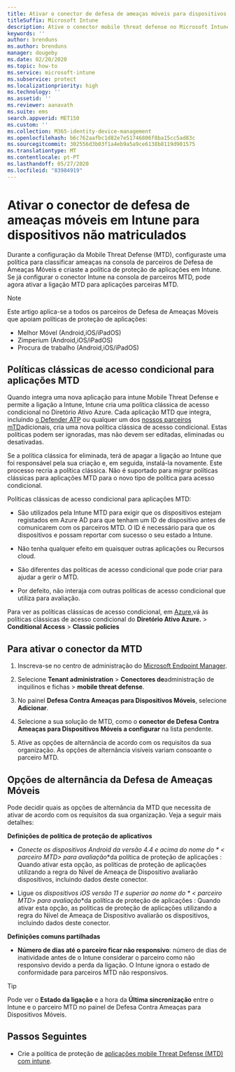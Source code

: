 ```yaml
---
title: Ativar o conector de defesa de ameaças móveis para dispositivos não matriculados
titleSuffix: Microsoft Intune
description: Ative o conector mobile threat defense no Microsoft Intune para dispositivos não matriculados.
keywords: ''
author: brenduns
ms.author: brenduns
manager: dougeby
ms.date: 02/20/2020
ms.topic: how-to
ms.service: microsoft-intune
ms.subservice: protect
ms.localizationpriority: high
ms.technology: ''
ms.assetid: ''
ms.reviewer: aanavath
ms.suite: ems
search.appverid: MET150
ms.custom: ''
ms.collection: M365-identity-device-management
ms.openlocfilehash: b6c762aafbc1d82e7e51746806f8ba15cc5ad83c
ms.sourcegitcommit: 302556d3b03f1a4eb9a5a9ce6138b8119d901575
ms.translationtype: MT
ms.contentlocale: pt-PT
ms.lasthandoff: 05/27/2020
ms.locfileid: "83984919"
---
```

# <a name="enable-the-mobile-threat-defense-connector-in-intune-for-unenrolled-devices"></a>Ativar o conector de defesa de ameaças móveis em Intune para dispositivos não matriculados

Durante a configuração da Mobile Threat Defense (MTD), configuraste uma política para classificar ameaças na consola de parceiros de Defesa de Ameaças Móveis e criaste a política de proteção de aplicações em Intune. Se já configurar o conector Intune na consola de parceiros MTD, pode agora ativar a ligação MTD para aplicações parceiras MTD.

> [!NOTE]
> Este artigo aplica-se a todos os parceiros de Defesa de Ameaças Móveis que apoiam políticas de proteção de aplicações:
>
> - Melhor Móvel (Android,iOS/iPadOS)
> - Zimperium (Android,iOS/iPadOS)
> - Procura de trabalho (Android,iOS/iPadOS)

## <a name="classic-conditional-access-policies-for-mtd-apps"></a>Políticas clássicas de acesso condicional para aplicações MTD

Quando integra uma nova aplicação para intune Mobile Threat Defense e permite a ligação a Intune, Intune cria uma política clássica de acesso condicional no Diretório Ativo Azure. Cada aplicação MTD que integra, incluindo [o Defender ATP](advanced-threat-protection.md) ou qualquer um dos [nossos parceiros mTD](mobile-threat-defense.md#mobile-threat-defense-partners)adicionais, cria uma nova política clássica de acesso condicional. Estas políticas podem ser ignoradas, mas não devem ser editadas, eliminadas ou desativadas.

Se a política clássica for eliminada, terá de apagar a ligação ao Intune que foi responsável pela sua criação e, em seguida, instalá-la novamente. Este processo recria a política clássica. Não é suportado para migrar políticas clássicas para aplicações MTD para o novo tipo de política para acesso condicional.

Políticas clássicas de acesso condicional para aplicações MTD:

- São utilizados pela Intune MTD para exigir que os dispositivos estejam registados em Azure AD para que tenham um ID de dispositivo antes de comunicarem com os parceiros MTD. O ID é necessário para que os dispositivos e possam reportar com sucesso o seu estado a Intune.

- Não tenha qualquer efeito em quaisquer outras aplicações ou Recursos cloud.

- São diferentes das políticas de acesso condicional que pode criar para ajudar a gerir o MTD.

- Por defeito, não interaja com outras políticas de acesso condicional que utiliza para avaliação.

Para ver as políticas clássicas de acesso condicional, em [Azure,](https://portal.azure.com/#home)vá às políticas clássicas de acesso condicional do **Diretório Ativo Azure.**  >  **Conditional Access**  >  **Classic policies**

## <a name="to-enable-the-mtd-connector"></a>Para ativar o conector da MTD

1. Inscreva-se no centro de administração do [Microsoft Endpoint Manager](https://go.microsoft.com/fwlink/?linkid=2109431).

2. Selecione **Tenant administration**  >  **Conectores de**administração de inquilinos e fichas  >  **mobile threat defense**.

3. No painel **Defesa Contra Ameaças para Dispositivos Móveis**, selecione **Adicionar**.

4. Selecione a sua solução de MTD, como o **conector de Defesa Contra Ameaças para Dispositivos Móveis a configurar** na lista pendente.

    <!-- ![MTD setup in Intune](PLACEHOLDER, need a new screenshot of this page) -->

5. Ative as opções de alternância de acordo com os requisitos da sua organização. As opções de alternância visíveis variam consoante o parceiro MTD.

## <a name="mobile-threat-defense-toggle-options"></a>Opções de alternância da Defesa de Ameaças Móveis

Pode decidir quais as opções de alternância da MTD que necessita de ativar de acordo com os requisitos da sua organização. Veja a seguir mais detalhes:

**Definições de política de proteção de aplicativos**

- **Conecte os dispositivos Android da versão 4.4 e acima do nome do * \< parceiro MTD>* para avaliação**da política de proteção de aplicações : Quando ativar esta opção, as políticas de proteção de aplicações utilizando a regra do Nível de Ameaça de Dispositivo avaliarão dispositivos, incluindo dados deste conector.

- Ligue os **dispositivos iOS versão 11 e superior ao nome do * \< parceiro MTD>* para avaliação**da política de proteção de aplicações : Quando ativar esta opção, as políticas de proteção de aplicações utilizando a regra do Nível de Ameaça de Dispositivo avaliarão os dispositivos, incluindo dados deste conector.

**Definições comuns partilhadas**

- **Número de dias até o parceiro ficar não responsivo**: número de dias de inatividade antes de o Intune considerar o parceiro como não responsivo devido a perda da ligação. O Intune ignora o estado de conformidade para parceiros MTD não responsivos.

> [!TIP]
> Pode ver o **Estado da ligação** e a hora da **Última sincronização** entre o Intune e o parceiro MTD no painel de Defesa Contra Ameaças para Dispositivos Móveis.

## <a name="next-steps"></a>Passos Seguintes

- Crie a política de proteção de [aplicações mobile Threat Defense (MTD) com intune](mtd-app-protection-policy.md).

